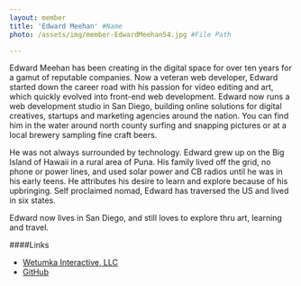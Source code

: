 ```yaml
---
layout: member
title: 'Edward Meehan' #Name
photo: /assets/img/member-EdwardMeehan54.jpg #File Path

---
```


Edward Meehan has been creating in the digital space for over ten years for a gamut of reputable companies. Now a veteran web developer, Edward started down the career road with his passion for video editing and art, which quickly evolved into front-end web development. Edward now runs a web development studio in San Diego, building online solutions for digital creatives, startups and marketing agencies around the nation. You can find him in the water around north county surfing and snapping pictures or at a local brewery sampling fine craft beers.

He was not always surrounded by technology. Edward grew up on the Big Island of Hawaii in a rural area of Puna. His family lived off the grid, no phone or power lines, and used solar power and CB radios until he was in his early teens. He attributes his desire to learn and explore because of his upbringing. Self proclaimed nomad, Edward has traversed the US and lived in six states.

Edward now lives in San Diego, and still loves to explore thru art, learning and travel.

####Links

 * [Wetumka Interactive, LLC](http://wetumka.net)
 * [GitHub](https://github.com/edmeehan)
